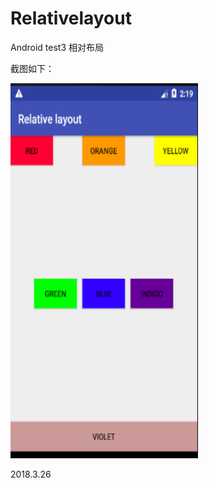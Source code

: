 # Relativelayout

Android test3 相对布局

截图如下：
<div align=left><img width="300" height="600" src="https://github.com/522520/Relativelayout/blob/master/images/yan.1.png"/></div>


2018.3.26
